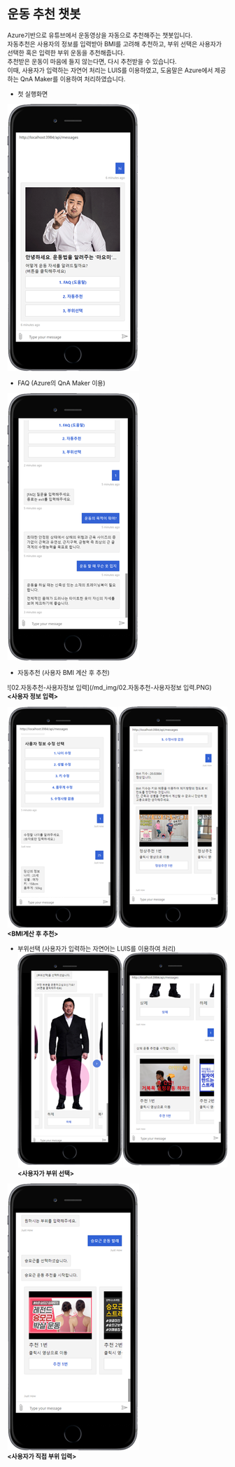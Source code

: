 # 운동 추천 챗봇

Azure기반으로 유튜브에서 운동영상을 자동으로 추천해주는 챗봇입니다.  
자동추천은 사용자의 정보를 입력받아 BMI를 고려해 추천하고, 부위 선택은 사용자가 선택한 혹은 입력한 부위 운동을 추천해줍니다.  
추천받은 운동이 마음에 들지 않는다면, 다시 추천받을 수 있습니다.  
이때, 사용자가 입력하는 자연어 처리는 LUIS를 이용하였고, 도움말은 Azure에서 제공하는 QnA Maker를 이용하여 처리하였습니다.  

* 첫 실행화면  
   
![00.시작화면](/md_img/00.시작화면.png)   
  
  
  
  
* FAQ (Azure의 QnA Maker 이용)  
   
![01.FAQ](/md_img/01.FAQ.png)   
  
  
  
  
* 자동추천 (사용자 BMI 계산 후 추천)  

   
![02.자동추천-사용자정보 입력](/md_img/02.자동추천-사용자정보 입력.PNG)     
**<사용자 정보 입력>**  
   
   
![03.자동추천-결과](/md_img/03.자동추천-결과.PNG)  
**<BMI계산 후 추천>**  
  
  
  
  
* 부위선택 (사용자가 입력하는 자연어는 LUIS를 이용하여 처리)  
![04.부위선택](/md_img/04.부위선택.PNG)  
**<사용자가 부위 선택>**  
   
  
![05.부위선택-사용자입력](/md_img/05.부위선택-사용자입력.png)  
**<사용자가 직접 부위 입력>**  
